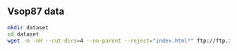 
## Vsop87 data

```bash
mkdir dataset
cd dataset
wget -m -nH --cut-dirs=4 --no-parent --reject="index.html*" ftp://ftp.imcce.fr/pub/ephem/planets/vsop87/
```